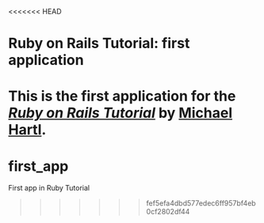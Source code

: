 <<<<<<< HEAD
# Ruby on Rails Tutorial: first application

This is the first application for the
[*Ruby on Rails Tutorial*](http://railstutorial.org/)
by [Michael Hartl](http://michaelhartl.com/).
=======
first_app
=========

First app in Ruby Tutorial
>>>>>>> fef5efa4dbd577edec6ff957bf4eb0cf2802df44
